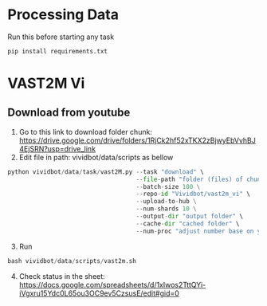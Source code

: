 # Processing Data
Run this before starting any task
```python
pip install requirements.txt
```
# VAST2M Vi
## Download from youtube
1. Go to this link to download folder chunk: https://drive.google.com/drive/folders/1RjCk2hf52xTKX2zBjwyEbVvhBJ4EjSRN?usp=drive_link
2. Edit file in path: vividbot/data/scripts as bellow
```python
python vividbot/data/task/vast2M.py --task "download" \
                                    --file-path "folder (files) of chunks" \
                                    --batch-size 100 \
                                    --repo-id "Vividbot/vast2m_vi" \
                                    --upload-to-hub \
                                    --num-shards 10 \
                                    --output-dir "output folder" \
                                    --cache-dir "cached folder" \
                                    --num-proc "adjust number base on your computer"
```
3. Run
```python
bash vividbot/data/scripts/vast2m.sh
```
4. Check status in the sheet: https://docs.google.com/spreadsheets/d/1xIwos2TttQYi-iVgxru15Ydc0L65ou3OC9ev5CzsusE/edit#gid=0

